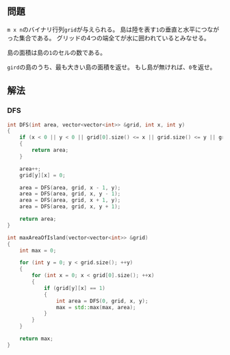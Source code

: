 ## 問題
`m x n`のバイナリ行列`grid`が与えられる。
島は陸を表す`1`の垂直と水平につながった集合である。
グリッドの4つの端全てが水に囲われているとみなせる。

島の面積は島の`1`のセルの数である。

`gird`の島のうち、最も大きい島の面積を返せ。
もし島が無ければ、`0`を返せ。

## 解法
### DFS
```cpp
int DFS(int area, vector<vector<int>> &grid, int x, int y)
{
	if (x < 0 || y < 0 || grid[0].size() <= x || grid.size() <= y || grid[y][x] != 1)
	{
		return area;
	}

	area++;
	grid[y][x] = 0;

	area = DFS(area, grid, x - 1, y);
	area = DFS(area, grid, x, y - 1);
	area = DFS(area, grid, x + 1, y);
	area = DFS(area, grid, x, y + 1);

	return area;
}

int maxAreaOfIsland(vector<vector<int>> &grid)
{
	int max = 0;

	for (int y = 0; y < grid.size(); ++y)
	{
		for (int x = 0; x < grid[0].size(); ++x)
		{
			if (grid[y][x] == 1)
			{
				int area = DFS(0, grid, x, y);
				max = std::max(max, area);
			}
		}
	}

	return max;
}
```
